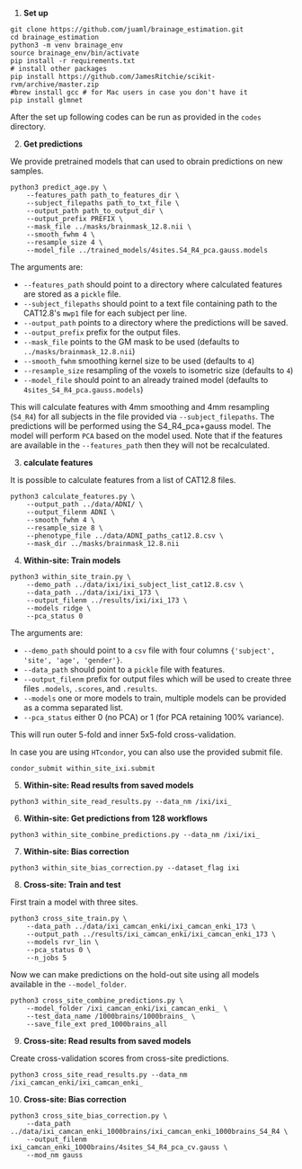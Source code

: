 1.  **Set up**

```
git clone https://github.com/juaml/brainage_estimation.git
cd brainage_estimation
python3 -m venv brainage_env
source brainage_env/bin/activate
pip install -r requirements.txt
# install other packages
pip install https://github.com/JamesRitchie/scikit-rvm/archive/master.zip
#brew install gcc # for Mac users in case you don't have it
pip install glmnet
```

After the set up following codes can be run as provided in the `codes` directory.

2. **Get predictions** 

We provide pretrained models that can used to obrain predictions on new samples.

```
python3 predict_age.py \
    --features_path path_to_features_dir \
    --subject_filepaths path_to_txt_file \            
    --output_path path_to_output_dir \            
    --output_prefix PREFIX \         
    --mask_file ../masks/brainmask_12.8.nii \            
    --smooth_fwhm 4 \
    --resample_size 4 \
    --model_file ../trained_models/4sites.S4_R4_pca.gauss.models
```

The arguments are:
- `--features_path` should point to a directory where calculated features are stored as a `pickle` file.
- `--subject_filepaths` should point to a text file containing path to the CAT12.8's `mwp1` file for each subject per line.
- `--output_path` points to a directory where the predictions will be saved.
- `--output_prefix` prefix for the output files.
- `--mask_file` points to the GM mask to be used (defaults to `../masks/brainmask_12.8.nii`)
- `--smooth_fwhm` smoothing kernel size to be used (defaults to `4`)
- `--resample_size` resampling of the voxels to isometric size (defaults to `4`)
- `--model_file` should point to an already trained model (defaults to `4sites_S4_R4_pca.gauss.models`)
             
This will calculate features with 4mm smoothing and 4mm resampling (`S4_R4`) for all subjects in the file provided via `--subject_filepaths`.
The predictions will be performed using the S4_R4_pca+gauss model.
The model will perform `PCA` based on the model used.
Note that if the features are available in the `--features_path` then they will not be recalculated.

3. **calculate features**
        
It is possible to calculate features from a list of CAT12.8 files.
```
python3 calculate_features.py \
    --output_path ../data/ADNI/ \
    --output_filenm ADNI \
    --smooth_fwhm 4 \
    --resample_size 8 \
    --phenotype_file ../data/ADNI_paths_cat12.8.csv \
    --mask_dir ../masks/brainmask_12.8.nii
```
    
4. **Within-site: Train models**
        
```
python3 within_site_train.py \
    --demo_path ../data/ixi/ixi_subject_list_cat12.8.csv \
    --data_path ../data/ixi/ixi_173 \
    --output_filenm ../results/ixi/ixi_173 \
    --models ridge \
    --pca_status 0
```

The arguments are:
- `--demo_path` should point to a `csv` file with four columns `{'subject', 'site', 'age', 'gender'}`.
- `--data_path` should point to a `pickle` file with features.
- `--output_filenm` prefix for output files which will be used to create three files `.models`, `.scores`, and `.results`.
- `--models` one or more models to train, multiple models can be provided as a comma separated list.
- `--pca_status` either 0 (no PCA) or 1 (for PCA retaining 100% variance). 

This will run outer 5-fold and inner 5x5-fold cross-validation.

In case you are using `HTcondor`, you can also use the provided submit file.

`condor_submit within_site_ixi.submit`


5. **Within-site: Read results from saved models**  
        
`python3 within_site_read_results.py --data_nm /ixi/ixi_`


6. **Within-site: Get predictions from 128 workflows**  
        
`python3 within_site_combine_predictions.py --data_nm /ixi/ixi_`
        
7. **Within-site: Bias correction**
        
`python3 within_site_bias_correction.py --dataset_flag ixi`


8. **Cross-site: Train and test**  
      
First train a model with three sites.
```
python3 cross_site_train.py \
    --data_path ../data/ixi_camcan_enki/ixi_camcan_enki_173 \
    --output_path ../results/ixi_camcan_enki/ixi_camcan_enki_173 \
    --models rvr_lin \
    --pca_status 0 \
    --n_jobs 5
```

Now we can make predictions on the hold-out site using all models available in the `--model_folder`.
```
python3 cross_site_combine_predictions.py \
    --model_folder /ixi_camcan_enki/ixi_camcan_enki_ \
    --test_data_name /1000brains/1000brains_ \
    --save_file_ext pred_1000brains_all
```

9. **Cross-site: Read results from saved models**  
        
Create cross-validation scores from cross-site predictions.
        
`python3 cross_site_read_results.py --data_nm /ixi_camcan_enki/ixi_camcan_enki_`

     
10. **Cross-site: Bias correction**

```
python3 cross_site_bias_correction.py \
    --data_path ../data/ixi_camcan_enki_1000brains/ixi_camcan_enki_1000brains_S4_R4 \
    --output_filenm ixi_camcan_enki_1000brains/4sites_S4_R4_pca_cv.gauss \
    --mod_nm gauss
```
